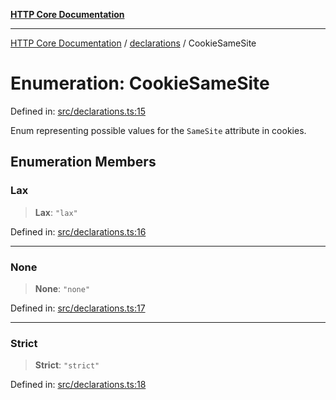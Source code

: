 [**HTTP Core Documentation**](../../README.md)

***

[HTTP Core Documentation](../../README.md) / [declarations](../README.md) / CookieSameSite

# Enumeration: CookieSameSite

Defined in: [src/declarations.ts:15](https://github.com/stonemjs/http-core/blob/0d24f1311c8ffc69c0f21ab48badb00539c57ea4/src/declarations.ts#L15)

Enum representing possible values for the `SameSite` attribute in cookies.

## Enumeration Members

### Lax

> **Lax**: `"lax"`

Defined in: [src/declarations.ts:16](https://github.com/stonemjs/http-core/blob/0d24f1311c8ffc69c0f21ab48badb00539c57ea4/src/declarations.ts#L16)

***

### None

> **None**: `"none"`

Defined in: [src/declarations.ts:17](https://github.com/stonemjs/http-core/blob/0d24f1311c8ffc69c0f21ab48badb00539c57ea4/src/declarations.ts#L17)

***

### Strict

> **Strict**: `"strict"`

Defined in: [src/declarations.ts:18](https://github.com/stonemjs/http-core/blob/0d24f1311c8ffc69c0f21ab48badb00539c57ea4/src/declarations.ts#L18)

